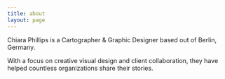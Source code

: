 ```yaml
---
title: about
layout: page
---
```


Chiara Phillips is a Cartographer & Graphic Designer based out of Berlin, Germany.

With a focus on creative visual design and client collaboration, they have helped countless organizations share their stories.
